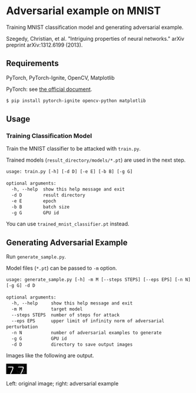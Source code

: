 # Adversarial example on MNIST
Training MNIST classification model and generating adversarial example.

Szegedy, Christian, et al. "Intriguing properties of neural networks." arXiv preprint arXiv:1312.6199 (2013).

## Requirements
PyTorch, PyTorch-Ignite, OpenCV, Matplotlib

PyTorch: see [the official document](https://pytorch.org/get-started/locally/).

```bash
$ pip install pytorch-ignite opencv-python matplotlib
```

## Usage
### Training Classification Model
Train the MNIST classifier to be attacked with `train.py`.

Trained models (`result_directory/models/*.pt`) are used in the next step.

```
usage: train.py [-h] [-d D] [-e E] [-b B] [-g G]

optional arguments:
  -h, --help  show this help message and exit
  -d D        result directory
  -e E        epoch
  -b B        batch size
  -g G        GPU id
```

You can use `trained_mnist_classifier.pt` instead.

## Generating Adversarial Example
Run `generate_sample.py`.

Model files (`*.pt`) can be passed to `-m` option.

```
usage: generate_sample.py [-h] -m M [--steps STEPS] [--eps EPS] [-n N] [-g G] -d D

optional arguments:
  -h, --help     show this help message and exit
  -m M           target model
  --steps STEPS  number of steps for attack
  --eps EPS      upper limit of infinity norm of adversarial perturbation
  -n N           number of adversarial examples to generate
  -g G           GPU id
  -d D           directory to save output images
```

Images like the following are output.

![output_sample](output_sample.png)

Left: original image; right: adversarial example
